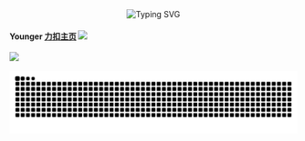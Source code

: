 
 <div align="center">
      <img src="https://readme-typing-svg.demolab.com?font=Fira+Code&pause=1000&width=435&lines=console.log(%22Hello%2C%20World%22);&center=true&size=27" alt="Typing SVG" />
  </div>
  
#### Younger  [力扣主页](https://leetcode.cn/u/18300875296/)  <img src="https://raw.githubusercontent.com/MartinHeinz/MartinHeinz/master/wave.gif" width="20px">
 [![](https://github-readme-juejin-recent-article-flywith24.vercel.app/juejin?id=18300875296&limit=3)]()

![](https://github.com/18300875296/18300875296/blob/output/github-contribution-grid-snake.svg)
